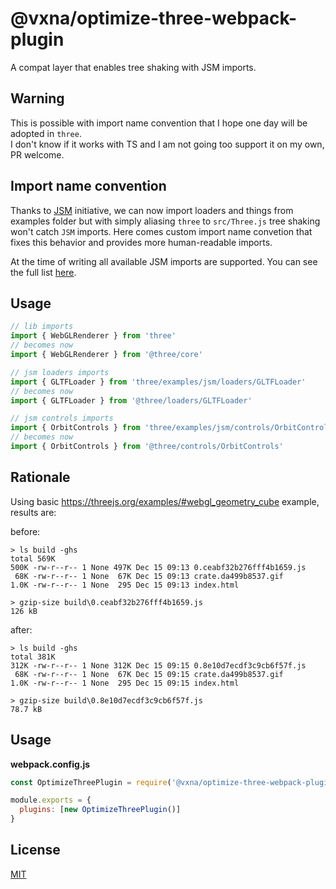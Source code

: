 # @vxna/optimize-three-webpack-plugin

A compat layer that enables tree shaking with JSM imports.

## Warning

This is possible with import name convention that I hope one day will be adopted in `three`.  
I don't know if it works with TS and I am not going too support it on my own, PR welcome.

## Import name convention

Thanks to [JSM](https://github.com/mrdoob/three.js/search?q=JSM&type=Commits) initiative, we can now import loaders and things from examples folder but with simply aliasing `three` to `src/Three.js` tree shaking won't catch `JSM` imports. Here comes custom import name convetion that fixes this behavior and provides more human-readable imports.

At the time of writing all available JSM imports are supported. You can see the full list [here](https://github.com/vxna/optimize-three-webpack-plugin/blob/master/src/index.js#L14-L21).


## Usage 
```js
// lib imports
import { WebGLRenderer } from 'three'
// becomes now
import { WebGLRenderer } from '@three/core'

// jsm loaders imports
import { GLTFLoader } from 'three/examples/jsm/loaders/GLTFLoader'
// becomes now
import { GLTFLoader } from '@three/loaders/GLTFLoader'

// jsm controls imports
import { OrbitControls } from 'three/examples/jsm/controls/OrbitControls'
// becomes now
import { OrbitControls } from '@three/controls/OrbitControls'
```

## Rationale

Using basic https://threejs.org/examples/#webgl_geometry_cube example, results are:

before:

```
> ls build -ghs
total 569K
500K -rw-r--r-- 1 None 497K Dec 15 09:13 0.ceabf32b276fff4b1659.js
 68K -rw-r--r-- 1 None  67K Dec 15 09:13 crate.da499b8537.gif
1.0K -rw-r--r-- 1 None  295 Dec 15 09:13 index.html

> gzip-size build\0.ceabf32b276fff4b1659.js
126 kB
```

after:

```
> ls build -ghs
total 381K
312K -rw-r--r-- 1 None 312K Dec 15 09:15 0.8e10d7ecdf3c9cb6f57f.js
 68K -rw-r--r-- 1 None  67K Dec 15 09:15 crate.da499b8537.gif
1.0K -rw-r--r-- 1 None  295 Dec 15 09:15 index.html

> gzip-size build\0.8e10d7ecdf3c9cb6f57f.js
78.7 kB
```

## Usage

**webpack.config.js**

```js
const OptimizeThreePlugin = require('@vxna/optimize-three-webpack-plugin')

module.exports = {
  plugins: [new OptimizeThreePlugin()]
}
```

## License

[MIT](./LICENSE)
